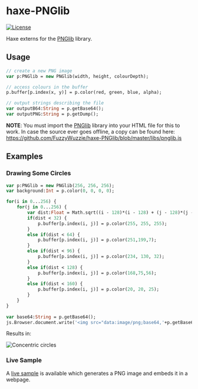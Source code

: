 # haxe-PNGlib
[![License](https://img.shields.io/badge/license-MIT-blue.svg?style=flat-square)](https://github.com/FuzzyWuzzie/haxe-PNGlib/blob/master/LICENSE)

Haxe externs for the [PNGlib][1] library.

## Usage

```haxe
// create a new PNG image
var p:PNGlib = new PNGlib(width, height, colourDepth);

// access colours in the buffer
p.buffer[p.index(x, y)] = p.color(red, green, blue, alpha);

// output strings describing the file
var outputB64:String = p.getBase64();
var outputPNG:String = p.getDump();
```

**NOTE**: You must import the [PNGlib][1] library into your HTML file for this to work. In case the source ever goes offline, a copy can be found here: https://github.com/FuzzyWuzzie/haxe-PNGlib/blob/master/libs/pnglib.js

## Examples

### Drawing Some Circles

```haxe
var p:PNGlib = new PNGlib(256, 256, 256);
var background:Int = p.color(0, 0, 0, 0);

for(i in 0...256) {
	for(j in 0...256) {
		var dist:Float = Math.sqrt((i - 128)*(i - 128) + (j - 128)*(j - 128));
		if(dist < 32) {
			p.buffer[p.index(i, j)] = p.color(255, 255, 255);
		}
		else if(dist < 64) {
			p.buffer[p.index(i, j)] = p.color(251,199,7);
		}
		else if(dist < 96) {
			p.buffer[p.index(i, j)] = p.color(234, 130, 32);
		}
		else if(dist < 128) {
			p.buffer[p.index(i, j)] = p.color(168,75,56);
		}
		else if(dist < 160) {
			p.buffer[p.index(i, j)] = p.color(20, 20, 25);
		}
	}
}
	
var base64:String = p.getBase64();
js.Browser.document.write('<img src="data:image/png;base64,'+p.getBase64()+'">');
```

Results in:

![Concentric circles](https://raw.githubusercontent.com/FuzzyWuzzie/haxe-FileSaver/master/circles.png)

### Live Sample

A [live sample](http://FuzzyWuzzie.github.io/haxe-PNGlib/) is available which generates a PNG image and embeds it in a webpage.


[1]: http://www.xarg.org/2010/03/generate-client-side-png-files-using-javascript/